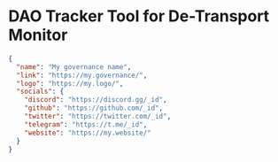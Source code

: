# DAO Tracker Tool for De-Transport Monitor 

```json
{
  "name": "My governance name",
  "link": "https://my.governance/",
  "logo": "https://my.logo/",
  "socials": {
    "discord": "https://discord.gg/_id",
    "github": "https://github.com/_id",
    "twitter": "https://twitter.com/_id",
    "telegram": "https://t.me/_id",
    "website": "https://my.website/"
  }
}
```

